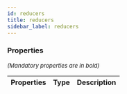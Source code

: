 ```yaml
---
id: reducers
title: reducers
sidebar_label: reducers
---
```




### Properties

<font size="2"><i>(Mandatory properties are in bold)</i></font>

| Properties | Type | Description |
| --------- | ---- | ----------- |
